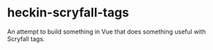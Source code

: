 # heckin-scryfall-tags
An attempt to build something in Vue that does something useful with Scryfall tags.

